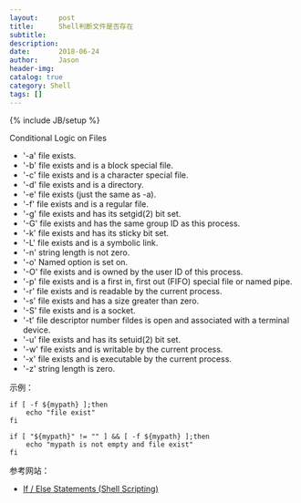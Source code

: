 ```yaml
---
layout:     post
title:      Shell判断文件是否存在
subtitle:  
description:
date:       2018-06-24
author:     Jason
header-img:
catalog: true
category: Shell
tags: []
---
```

{% include JB/setup %}

Conditional Logic on Files
* '-a' file exists.
* '-b' file exists and is a block special file.
* '-c' file exists and is a character special file.
* '-d' file exists and is a directory.
* '-e' file exists (just the same as -a).
* '-f' file exists and is a regular file.
* '-g' file exists and has its setgid(2) bit set.
* '-G' file exists and has the same group ID as this process.
* '-k' file exists and has its sticky bit set.
* '-L' file exists and is a symbolic link.
* '-n' string length is not zero.
* '-o' Named option is set on.
* '-O' file exists and is owned by the user ID of this process.
* '-p' file exists and is a first in, first out (FIFO) special file or named pipe.
* '-r' file exists and is readable by the current process.
* '-s' file exists and has a size greater than zero.
* '-S' file exists and is a socket.
* '-t' file descriptor number fildes is open and associated with a terminal device.
* '-u' file exists and has its setuid(2) bit set.
* '-w' file exists and is writable by the current process.
* '-x' file exists and is executable by the current process.
* '-z' string length is zero.

示例：
```
if [ -f ${mypath} ];then
    echo "file exist"
fi

if [ "${mypath}" != "" ] && [ -f ${mypath} ];then
    echo "mypath is not empty and file exist"
fi
```

参考网站：
* [If / Else Statements (Shell Scripting)](http://codewiki.wikidot.com/shell-script:if-else)
